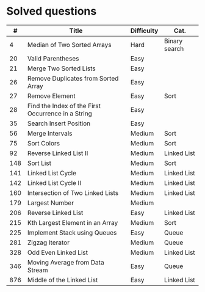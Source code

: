 # Solved questions

| #   | Title                                              | Difficulty | Cat.          |
|-----|----------------------------------------------------|------------|---------------|
| 4   | Median of Two Sorted Arrays                        | Hard       | Binary search |
| 20  | Valid Parentheses                                  | Easy       |               |
| 21  | Merge Two Sorted Lists                             | Easy       |               |
| 26  | Remove Duplicates from Sorted Array                | Easy       |               |
| 27  | Remove Element                                     | Easy       | Sort          |
| 28  | Find the Index of the First Occurrence in a String | Easy       |               |
| 35  | Search Insert Position                             | Easy       |               |
| 56  | Merge Intervals                                    | Medium     | Sort          |
| 75  | Sort Colors                                        | Medium     | Sort          |
| 92  | Reverse Linked List II                             | Medium     | Linked List   |
| 148 | Sort List                                          | Medium     | Sort          |
| 141 | Linked List Cycle                                  | Medium     | Linked List   |
| 142 | Linked List Cycle II                               | Medium     | Linked List   |
| 160 | Intersection of Two Linked Lists                   | Medium     | Linked List   |
| 179 | Largest Number                                     | Medium     |               |
| 206 | Reverse Linked List                                | Easy       | Linked List   |
| 215 | Kth Largest Element in an Array                    | Medium     | Sort          |
| 225 | Implement Stack using Queues                       | Easy       | Queue         |
| 281 | Zigzag Iterator                                    | Medium     | Queue         |
| 328 | Odd Even Linked List                               | Medium     | Linked List   |
| 346 | Moving Average from Data Stream                    | Easy       | Queue         |
| 876 | Middle of the Linked List                          | Easy       | Linked List   |